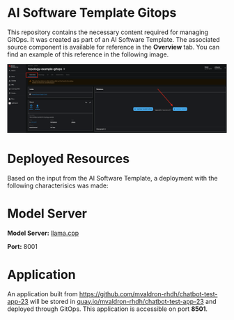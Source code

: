 # AI Software Template Gitops

This repository contains the necessary content required for managing GitOps. It was created as part of an AI Software Template. The associated source component is available for reference in the **Overview** tab. You can find an example of this reference in the following image.

![Overview Tab](./images/overview-dependency.png)

# Deployed Resources
Based on the input from the AI Software Template, a deployment with the following characterisics was made:

# Model Server
**Model Server:** [llama.cpp]( https://github.com/redhat-ai-dev/developer-images/tree/main/model-servers/llamacpp_python/0.3.8)

**Port:** 8001

# Application
An application built from https://github.com/mvaldron-rhdh/chatbot-test-app-23 will be stored in [quay.io/mvaldron-rhdh/chatbot-test-app-23](https://quay.io/mvaldron-rhdh/chatbot-test-app-23) and deployed through GitOps. This application is accessible on port **8501**.
